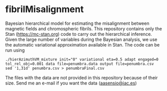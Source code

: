 # fibrilMisalignment

Bayesian hierarchical model for estimating the misalignment between magnetic fields and chromospheric fibrils.
This repository contains only the Stan (https://mc-stan.org) code to carry out the hierarchical
inference. Given the large number of variables during the Bayesian analysis, we use the automatic
variational approximation available in Stan. The code can be run using

    ./hierAzimuthVM_mixture init="0" variational eta=0.5 adapt engaged=0 tol_rel_obj=0.001 data file=penumbra.data output file=penumbra.csv
    sed '1,31d' penumbra.csv > penumbraFinal.csv

The files with the data are not provided in this repository because of their size. Send me an e-mail if
you want the data (aasensio@iac.es)